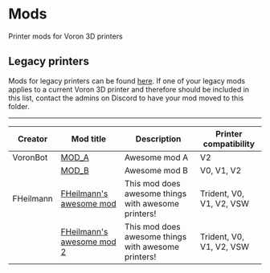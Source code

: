 # Mods

Printer mods for Voron 3D printers

## Legacy printers

Mods for legacy printers can be found [here](../legacy_printers/printer_mods).
If one of your legacy mods applies to a current Voron 3D printer and therefore should be included in this list,
contact the admins on Discord to have your mod moved to this folder.

---


| Creator | Mod title | Description | Printer compatibility |
| --- | --- | --- | --- |
| VoronBot | [MOD_A](VoronBot/mod_1_a) | Awesome mod A | V2 |
|  | [MOD_B](VoronBot/mod_1_b) | Awesome mod B | V0, V1, V2 |
| FHeilmann | [FHeilmann's awesome mod](FHeilmann/mod_b_1) | This mod does awesome things with awesome printers! | Trident, V0, V1, V2, VSW |
|  | [FHeilmann's awesome mod 2](FHeilmann/mod_b_2) | This mod does awesome things with awesome printers! | Trident, V0, V1, V2, VSW |
